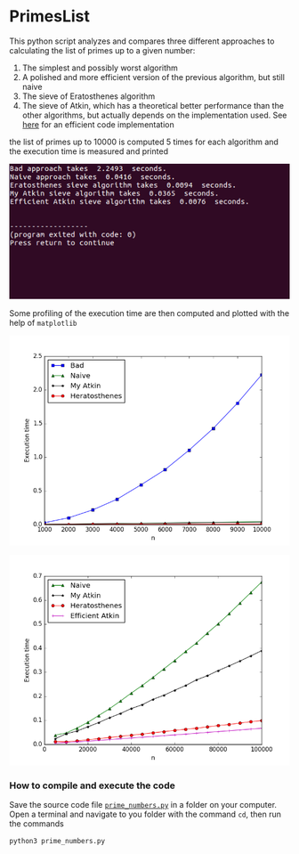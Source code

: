 # PrimesList


This python script analyzes and compares three different approaches to calculating the list of primes up to a given number:

1. The simplest and possibly worst algorithm
2. A polished and more efficient version of the previous algorithm, but still naive
3. The sieve of Eratosthenes algorithm
4. The sieve of Atkin, which has a theoretical better performance than the other algorithms, but actually depends on the implementation used. See [here](https://web.archive.org/web/20071011180805/http://krenzel.info/static/atkin.py) for an efficient code implementation

the list of primes up to 10000 is computed 5 times for each algorithm and the execution time is measured and printed

<p align="center">
  <img src="https://github.com/dario-marvin/PrimesList/blob/master/prime0.png">
</p>

Some profiling of the execution time are then computed and plotted with the help of `matplotlib`

<p align="center">
  <img src="https://github.com/dario-marvin/PrimesList/blob/master/prime1.png">
</p>

<p align="center">
  <img src="https://github.com/dario-marvin/PrimesList/blob/master/prime2.png">
</p>

### How to compile and execute the code
Save the source code file [`prime_numbers.py`](https://github.com/dario-marvin/PrimesList/blob/master/prime_numbers.py) in a folder on your computer. Open a terminal and navigate to you folder with the command `cd`, then run the commands
```
python3 prime_numbers.py
```

